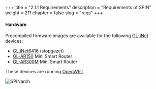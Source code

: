 +++
title = "2.1.1 Requirements"
description = "Requirements of SPIN"
weight = 211
chapter = false
slug = "reqs"
+++

#### Hardware
Precompiled firmware images are available for the following [GL-iNet](https://www.gl-inet.com/) devices:

* [GL.iNet6416](https://www.gl-inet.com/gl-inet6416/) (stopgezet)
* [GL-AR150](https://www.gl-inet.com/ar150/) Mini Smart Router
* [GL-AR300M](https://www.gl-inet.com/ar300m/) Mini Smart Router

These devices are running [OpenWRT](https://openwrt.org/). 	

![SPINarch](/images/glinet.png?width=40pc&classes=shadow "GL-iNet logo")